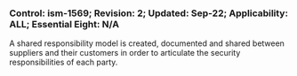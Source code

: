 ### Control: ism-1569; Revision: 2; Updated: Sep-22; Applicability: ALL; Essential Eight: N/A
<p>A shared responsibility model is created, documented and shared between suppliers and their customers in order to articulate the security responsibilities of each party.</p>